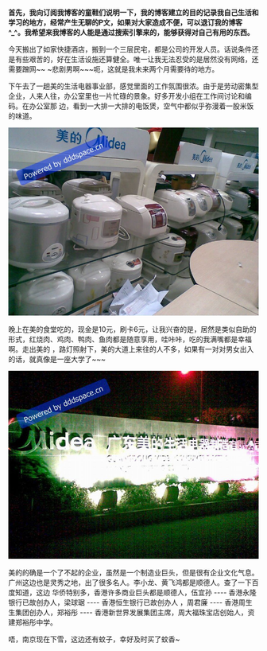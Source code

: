 

**首先，我向订阅我博客的童鞋们说明一下，我的博客建立的目的记录我自己生活和学习的地方，经常产生无聊的P文，如果对大家造成不便，可以退订我的博客 ^_^。我希望来我博客的人能是通过搜索引擎来的，能够获得对自己有用的东西。**

今天搬出了如家快捷酒店，搬到一个三层民宅，都是公司的开发人员。话说条件还是有些艰苦的，好在生活设施还算健全。唯一让我无法忍受的是居然没有网络，还需要蹭网~~
~悲剧男啊~~~呃，这就是我未来两个月需要待的地方。

下午去了一趟美的生活电器事业部，感觉里面的工作氛围很浓。由于是劳动密集型企业，人来人往，办公室里也一片忙碌的景象。好多开发小组在工作间讨论和编码。在办公室那
边，看到一大排一大排的电饭煲，空气中都似乎弥漫着一股米饭的味道。

[![image](/images/upload_dropbox/200912/midea_rice_cooker.jpg)](../../static/images/upload_dropbox/200912/midea_rice_cooker.jpg)

晚上在美的食堂吃的，现金是10元，刷卡6元，让我兴奋的是，居然是类似自助的形式，红烧肉、鸡肉、鸭肉、鱼肉都是随意享用，哇咔咔，吃的我满嘴都是幸福啊。走出美的
，路灯照射下，美的大道上来往的人不多，如果有一对对男女出入的话，就真像是一座大学了~~~

[![image](/images/upload_dropbox/200912/midea_factory.jpg)](../../static/images/upload_dropbox/200912/midea_factory.jpg)





美的的确是一个了不起的企业，虽然是一个制造业巨头，但是很有企业文化气息。广州这边也是灵秀之地，出了很多名人。李小龙、黄飞鸿都是顺德人。查了一下百度知道，这边
华侨特别多，香港许多商业巨头都是顺德人，伍宜孙 ---- 香港永隆银行已故创办人，梁球琚 ---- 香港恒生银行已故创办人 ，周君廉 ----
香港周生生集团创办人，郑裕彤 ---- 香港新世界发展集团主席，周大福珠宝店创始人，资建郑裕彤中学。

唔，南京现在下雪，这边还有蚊子，幸好及时买了蚊香~


